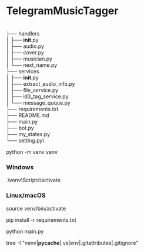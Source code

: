 
# TelegramMusicTagger
\
├── handlers\
│   ├── __init__.py\
│   ├── audio.py\
│   ├── cover.py\
│   ├── musician.py\
│   └── next_name.py\
├── services\
│   ├── __init__.py\
│   ├── extract_audio_info.py\
│   ├── file_service.py\
│   ├── id3_tag_service.py\
│   └── message_quque.py\
├── requirements.txt\
├── README.md\
├── main.py\
├── bot.py\
├── my_states.py\
└── setting.py\



python -m venv venv

### Windows
.\venv\Scripts\activate

### Linux/macOS
source venv/bin/activate

pip install -r requirements.txt

python main.py



tree -I "venv|__pycache__|.vs|env|.gitattributes|.gitignore"